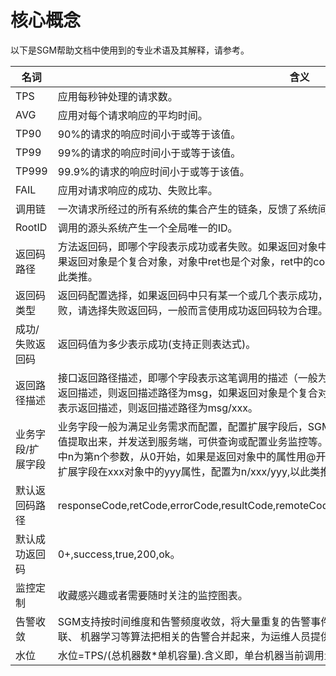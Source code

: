 # 核心概念

以下是SGM帮助文档中使用到的专业术语及其解释，请参考。

|       名词       |                                                                                                                                                        含义                                                                                                                                                         |
| ---------------- | ------------------------------------------------------------------------------------------------------------------------------------------------------------------------------------------------------------------------------------------------------------------------------------------------------------------ |
| TPS              | 应用每秒钟处理的请求数。                                                                                                                                                                                                                                                                                              |
| AVG              | 应用对每个请求响应的平均时间。                                                                                                                                                                                                                                                                                         |
| TP90             | 90%的请求的响应时间小于或等于该值。                                                                                                                                                                                                                                                                                    |
| TP99             | 99%的请求的响应时间小于或等于该值。                                                                                                                                                                                                                                                                                    |
| TP999            | 99.9%的请求的响应时间小于或等于该值。                                                                                                                                                                                                                                                                                  |
| FAIL             | 应用对请求响应的成功、失败比率。                                                                                                                                                                                                                                                                                       |
| 调用链           | 一次请求所经过的所有系统的集合产生的链条，反馈了系统间的依赖关系及时序。                                                                                                                                                                                                                                                   |
| RootID           | 调用的源头系统产生一个全局唯一的ID。                                                                                                                                                                                                                                                                                   |
| 返回码路径        | 方法返回码，即哪个字段表示成功或者失败。如果返回对象中的ret字段表示返回码，则返回码路径为ret，如果返回对象是个复合对象，对象中ret也是个对象，ret中的code字段表示返回码，则返回码路径为ret/code,以此类推。                                                                                                                              |
| 返回码类型        | 返回码配置选择，如果返回码中只有某一个或几个表示成功，请选择成功返回码，如果只有一个或几个表示失败，请选择失败返回码，一般而言使用成功返回码较为合理。                                                                                                                                                                              |
| 成功/失败返回码   | 返回码值为多少表示成功(支持正则表达式)。                                                                                                                                                                                                                                                                                |
| 返回路径描述      | 接口返回路径描述，即哪个字段表示这笔调用的描述（一般为失败的原因）。如果返回对象中的msg字段表示返回描述，则返回描述路径为msg，如果返回对象是个复合对象，对象中msg也是个对象，msg中的xxx字段表示返回描述，则返回描述路径为msg/xxx。                                                                                                        |
| 业务字段/扩展字段 | 业务字段一般为满足业务需求而配置，配置扩展字段后，SGM Agent将会按照配置在调用发生时将对象中的值提取出来，并发送到服务端，可供查询或配置业务监控等。配置方式:n/xxx，多个扩展字段以逗号分隔，其中n为第n个参数，从0开始，如果是返回对象中的属性用@开头，xxx为参数中的属性，如果xxx为一个对象，扩展字段在xxx对象中的yyy属性，配置为n/xxx/yyy,以此类推。 |
| 默认返回码路径    | responseCode,retCode,errorCode,resultCode,remoteCode,returnCode,code,CODE,rtnCode,resCode。                                                                                                                                                                                                                         |
| 默认成功返回码    | 0+,success,true,200,ok。                                                                                                                                                                                                                                                                                            |
| 监控定制          | 收藏感兴趣或者需要随时关注的监控图表。                                                                                                                                                                                                                                                                                  |
| 告警收敛          | SGM支持按时间维度和告警频度收敛，将大量重复的告警事件压缩为一条有真正意义的告警。而后通过属性关联、 机器学习等算法把相关的告警合并起来，为运维人员提供分析、甄选之后的最重要的告警。                                                                                                                                                   |
| 水位             | 水位=TPS/(总机器数*单机容量).含义即，单台机器当前调用量占容量的比重                                                                                                                                                                                                                                                       |